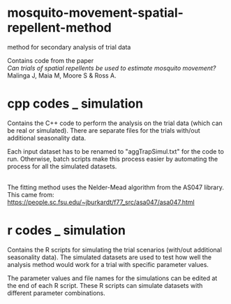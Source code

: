 # mosquito-movement-spatial-repellent-method
method for secondary analysis of trial data

Contains code from the paper <br>
<i>Can trials of spatial repellents be used to estimate mosquito movement?</i> Malinga J, Maia M, Moore S & Ross A. 


# cpp codes _ simulation

Contains the C++ code to perform the analysis on the trial data (which can be real or simulated).
There are separate files for the trials with/out additional seasonality data.

Each input dataset has to be renamed to "aggTrapSimul.txt" for the code to run.
Otherwise, batch scripts make this process easier by automating the process for all the simulated datasets.<br><br>

The fitting method uses the Nelder-Mead algorithm from the AS047 library. This came from:<br>
https://people.sc.fsu.edu/~jburkardt/f77_src/asa047/asa047.html


# r codes _ simulation

Contains the R scripts for simulating the trial scenarios (with/out additional seasonality data). The simulated datasets are used to test how well the analysis method would work for a trial with specific parameter values.

The parameter values and file names for the simulations can be edited at the end of each R script.
These R scripts can simulate datasets with different parameter combinations.
